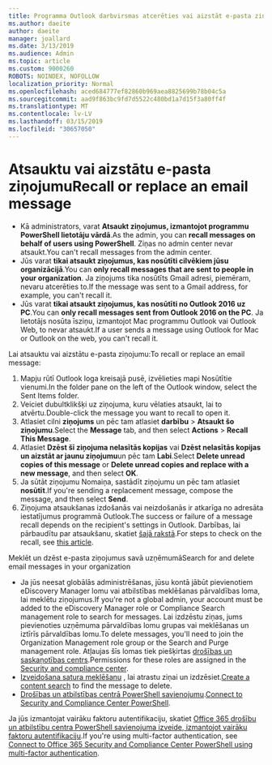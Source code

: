 ```yaml
---
title: Programma Outlook darbvirsmas atcerēties vai aizstāt e-pasta ziņojumu
ms.author: daeite
author: daeite
manager: joallard
ms.date: 3/13/2019
ms.audience: Admin
ms.topic: article
ms.custom: 9000260
ROBOTS: NOINDEX, NOFOLLOW
localization_priority: Normal
ms.openlocfilehash: aced684777ef82860b969aea8825699b78b04c5a
ms.sourcegitcommit: aad9f863bc9fd7d5522c480bd1a7d15f3a80ff4f
ms.translationtype: MT
ms.contentlocale: lv-LV
ms.lasthandoff: 03/15/2019
ms.locfileid: "30657050"
---
```

# <a name="recall-or-replace-an-email-message"></a><span data-ttu-id="62883-102">Atsauktu vai aizstātu e-pasta ziņojumu</span><span class="sxs-lookup"><span data-stu-id="62883-102">Recall or replace an email message</span></span>

- <span data-ttu-id="62883-103">Kā administrators, varat **Atsaukt ziņojumus, izmantojot programmu PowerShell lietotāju vārdā**.</span><span class="sxs-lookup"><span data-stu-id="62883-103">As the admin, you can **recall messages on behalf of users using PowerShell**.</span></span> <span data-ttu-id="62883-104">Ziņas no admin center nevar atsaukt.</span><span class="sxs-lookup"><span data-stu-id="62883-104">You can't recall messages from the admin center.</span></span>
- <span data-ttu-id="62883-105">Jūs varat **tikai atsaukt ziņojumus, kas nosūtīti cilvēkiem jūsu organizācijā**.</span><span class="sxs-lookup"><span data-stu-id="62883-105">You can **only recall messages that are sent to people in your organization**.</span></span> <span data-ttu-id="62883-106">Ja ziņojums tika nosūtīts Gmail adresi, piemēram, nevaru atcerēties to.</span><span class="sxs-lookup"><span data-stu-id="62883-106">If the message was sent to a Gmail address, for example, you can't recall it.</span></span>
- <span data-ttu-id="62883-107">Jūs varat **tikai atsaukt ziņojumus, kas nosūtīti no Outlook 2016 uz PC**.</span><span class="sxs-lookup"><span data-stu-id="62883-107">You can **only recall messages sent from Outlook 2016 on the PC**.</span></span> <span data-ttu-id="62883-108">Ja lietotājs nosūta īsziņu, izmantojot Mac programmu Outlook vai Outlook Web, to nevar atsaukt.</span><span class="sxs-lookup"><span data-stu-id="62883-108">If a user sends a message using Outlook for Mac or Outlook on the web, you can't recall it.</span></span>

<span data-ttu-id="62883-109">Lai atsauktu vai aizstātu e-pasta ziņojumu:</span><span class="sxs-lookup"><span data-stu-id="62883-109">To recall or replace an email message:</span></span>

1. <span data-ttu-id="62883-110">Mapju rūtī Outlook loga kreisajā pusē, izvēlieties mapi Nosūtītie vienumi.</span><span class="sxs-lookup"><span data-stu-id="62883-110">In the folder pane on the left of the Outlook window, select the Sent Items folder.</span></span>
1. <span data-ttu-id="62883-111">Veiciet dubultklikšķi uz ziņojuma, kuru vēlaties atsaukt, lai to atvērtu.</span><span class="sxs-lookup"><span data-stu-id="62883-111">Double-click the message you want to recall to open it.</span></span>
1. <span data-ttu-id="62883-112">Atlasiet cilni **ziņojums** un pēc tam atlasiet **darbību** > **Atsaukt šo ziņojumu**.</span><span class="sxs-lookup"><span data-stu-id="62883-112">Select the **Message** tab, and then select **Actions** > **Recall This Message**.</span></span>
1. <span data-ttu-id="62883-113">Atlasiet **Dzēst šī ziņojuma nelasītās kopijas** vai **Dzēst nelasītās kopijas un aizstāt ar jaunu ziņojumu**un pēc tam **Labi**.</span><span class="sxs-lookup"><span data-stu-id="62883-113">Select **Delete unread copies of this message** or **Delete unread copies and replace with a new message**, and then select **OK**.</span></span>
1. <span data-ttu-id="62883-114">Ja sūtāt ziņojumu Nomaiņa, sastādīt ziņojumu un pēc tam atlasiet **nosūtīt**.</span><span class="sxs-lookup"><span data-stu-id="62883-114">If you're sending a replacement message, compose the message, and then select **Send**.</span></span>
1. <span data-ttu-id="62883-115">Ziņojuma atsaukšanas izdošanās vai neizdošanās ir atkarīga no adresāta iestatījumus programmā Outlook.</span><span class="sxs-lookup"><span data-stu-id="62883-115">The success or failure of a message recall depends on the recipient's settings in Outlook.</span></span> <span data-ttu-id="62883-116">Darbības, lai pārbaudītu par atsaukšanu, skatiet [šajā rakstā](https://support.office.com/article/35027f88-d655-4554-b4f8-6c0729a723a0).</span><span class="sxs-lookup"><span data-stu-id="62883-116">For steps to check on the recall, see [this article](https://support.office.com/article/35027f88-d655-4554-b4f8-6c0729a723a0).</span></span>

<span data-ttu-id="62883-117">Meklēt un dzēst e-pasta ziņojumus savā uzņēmumā</span><span class="sxs-lookup"><span data-stu-id="62883-117">Search for and delete email messages in your organization</span></span>

- <span data-ttu-id="62883-118">Ja jūs neesat globālās administrēšanas, jūsu kontā jābūt pievienotiem eDiscovery Manager lomu vai atbilstības meklēšanas pārvaldības loma, lai meklētu ziņojumus.</span><span class="sxs-lookup"><span data-stu-id="62883-118">If you're not a global admin, your account must be added to the eDiscovery Manager role or Compliance Search management role to search for messages.</span></span> <span data-ttu-id="62883-119">Lai izdzēstu ziņas, jums pievienoties uzņēmuma pārvaldības lomu grupas vai meklēšanas un iztīrīs pārvaldības lomu.</span><span class="sxs-lookup"><span data-stu-id="62883-119">To delete messages, you'll need to join the Organization Management role group or the Search and Purge management role.</span></span> <span data-ttu-id="62883-120">Atļaujas šīs lomas tiek piešķirtas [drošības un saskaņotības centrs](https://go.microsoft.com/fwlink/?linkid=2083731).</span><span class="sxs-lookup"><span data-stu-id="62883-120">Permissions for these roles are assigned in the [Security and compliance center](https://go.microsoft.com/fwlink/?linkid=2083731).</span></span>
- <span data-ttu-id="62883-121">[Izveidošana satura meklēšanu](https://docs.microsoft.com/office365/securitycompliance/content-search) , lai atrastu ziņai un izdzēsiet.</span><span class="sxs-lookup"><span data-stu-id="62883-121">[Create a content search](https://docs.microsoft.com/office365/securitycompliance/content-search) to find the message to delete.</span></span>
- <span data-ttu-id="62883-122">[Drošības un atbilstības centrā PowerShell savienojumu](https://docs.microsoft.com/powershell/exchange/office-365-scc/connect-to-scc-powershell/connect-to-scc-powershell?view=exchange-ps).</span><span class="sxs-lookup"><span data-stu-id="62883-122">[Connect to Security and Compliance Center PowerShell](https://docs.microsoft.com/powershell/exchange/office-365-scc/connect-to-scc-powershell/connect-to-scc-powershell?view=exchange-ps).</span></span>

<span data-ttu-id="62883-123">Ja jūs izmantojat vairāku faktoru autentifikaciju, skatiet [Office 365 drošību un atbilstību centra PowerShell savienojuma izveide, izmantojot vairāku faktoru autentifikaciju](https://docs.microsoft.com/powershell/exchange/office-365-scc/connect-to-scc-powershell/mfa-connect-to-scc-powershell?view=exchange-ps).</span><span class="sxs-lookup"><span data-stu-id="62883-123">If you're using multi-factor authentication, see [Connect to Office 365 Security and Compliance Center PowerShell using multi-factor authentication](https://docs.microsoft.com/powershell/exchange/office-365-scc/connect-to-scc-powershell/mfa-connect-to-scc-powershell?view=exchange-ps).</span></span>